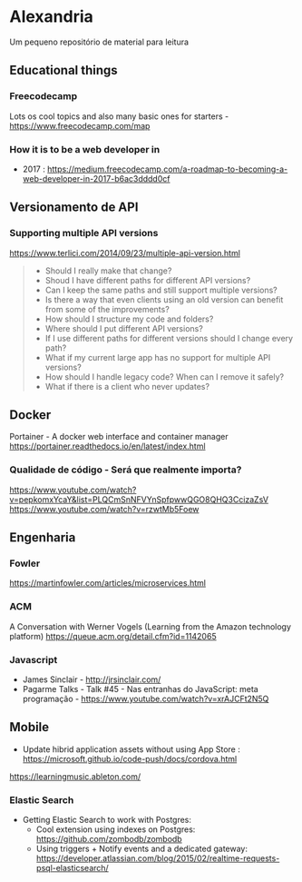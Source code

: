# Alexandria
Um pequeno repositório de material para leitura

## Educational things
### Freecodecamp
Lots os cool topics and also many basic ones for starters -
https://www.freecodecamp.com/map

### How it is to be a web developer in
- 2017 : https://medium.freecodecamp.com/a-roadmap-to-becoming-a-web-developer-in-2017-b6ac3dddd0cf

## Versionamento de API
### Supporting multiple API versions
https://www.terlici.com/2014/09/23/multiple-api-version.html

> * Should I really make that change?
> * Shoud I have different paths for different API versions?
> * Can I keep the same paths and still support multiple versions?
> * Is there a way that even clients using an old version can benefit from some of the improvements?
> * How should I structure my code and folders?
> * Where should I put different API versions?
> * If I use different paths for different versions should I change every path?
> * What if my current large app has no support for multiple API versions?
> * How should I handle legacy code? When can I remove it safely?
> * What if there is a client who never updates?

## Docker
Portainer - A docker web interface and container manager
https://portainer.readthedocs.io/en/latest/index.html


### Qualidade de código - Será que realmente importa?
https://www.youtube.com/watch?v=pepkomxYcaY&list=PLQCmSnNFVYnSpfpwwQGO8QHQ3CcizaZsV
https://www.youtube.com/watch?v=rzwtMb5Foew

## Engenharia
### Fowler
https://martinfowler.com/articles/microservices.html


### ACM
A Conversation with Werner Vogels (Learning from the Amazon technology platform)
https://queue.acm.org/detail.cfm?id=1142065


### Javascript
- James Sinclair - http://jrsinclair.com/
- Pagarme Talks - Talk #45 - Nas entranhas do JavaScript: meta programação - https://www.youtube.com/watch?v=xrAJCFt2N5Q

## Mobile
- Update hibrid application assets without using App Store : https://microsoft.github.io/code-push/docs/cordova.html

https://learningmusic.ableton.com/


### Elastic Search
- Getting Elastic Search to work with Postgres: 
  - Cool extension using indexes on Postgres: https://github.com/zombodb/zombodb
  - Using triggers + Notify events and a dedicated gateway: https://developer.atlassian.com/blog/2015/02/realtime-requests-psql-elasticsearch/

